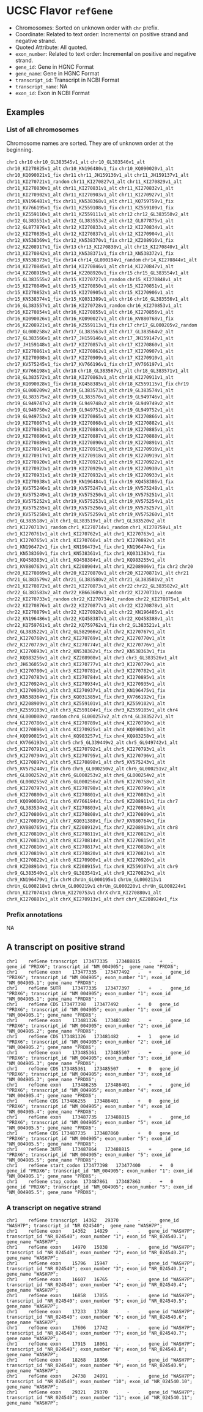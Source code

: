 # UCSC Flavor `refGene`

- Chromosomes: Sorted on unknown order with `chr` prefix.
- Coordinate: Related to text order: Incremental on positive strand and negative strand.
- Quoted Attribute: All quoted.
- `exon_number`: Related to text order: Incremental on positive and negative strand.
- `gene_id`: Gene in HGNC Format
- `gene_name`: Gene in HGNC Format
- `transcript_id`: Transcript in NCBI Format
- `transcript_name`: NA
- `exon_id`: Exon in NCBI Format

## Examples

### List of all chromosomes

Chromosome names are sorted. They are of unknown order at the beginning.

`chr1` `chr10` `chr10_GL383545v1_alt` `chr10_GL383546v1_alt` `chr10_KI270825v1_alt` `chr10_KN196480v1_fix` `chr10_KQ090020v1_alt` `chr10_KQ090021v1_fix` `chr11` `chr11_JH159136v1_alt` `chr11_JH159137v1_alt` `chr11_KI270721v1_random` `chr11_KI270827v1_alt` `chr11_KI270829v1_alt` `chr11_KI270830v1_alt` `chr11_KI270831v1_alt` `chr11_KI270832v1_alt` `chr11_KI270902v1_alt` `chr11_KI270903v1_alt` `chr11_KI270927v1_alt` `chr11_KN196481v1_fix` `chr11_KN538368v1_alt` `chr11_KQ759759v1_fix` `chr11_KV766195v1_fix` `chr11_KZ559108v1_fix` `chr11_KZ559109v1_fix` `chr11_KZ559110v1_alt` `chr11_KZ559111v1_alt` `chr12` `chr12_GL383550v2_alt` `chr12_GL383551v1_alt` `chr12_GL383553v2_alt` `chr12_GL877875v1_alt` `chr12_GL877876v1_alt` `chr12_KI270833v1_alt` `chr12_KI270834v1_alt` `chr12_KI270835v1_alt` `chr12_KI270837v1_alt` `chr12_KI270904v1_alt` `chr12_KN538369v1_fix` `chr12_KN538370v1_fix` `chr12_KZ208916v1_fix` `chr12_KZ208917v1_fix` `chr13` `chr13_KI270838v1_alt` `chr13_KI270840v1_alt` `chr13_KI270842v1_alt` `chr13_KN538371v1_fix` `chr13_KN538372v1_fix` `chr13_KN538373v1_fix` `chr14` `chr14_GL000194v1_random` `chr14_KI270844v1_alt` `chr14_KI270845v1_alt` `chr14_KI270846v1_alt` `chr14_KI270847v1_alt` `chr14_KZ208919v1_alt` `chr14_KZ208920v1_fix` `chr15` `chr15_GL383554v1_alt` `chr15_GL383555v2_alt` `chr15_KI270727v1_random` `chr15_KI270848v1_alt` `chr15_KI270849v1_alt` `chr15_KI270850v1_alt` `chr15_KI270851v1_alt` `chr15_KI270852v1_alt` `chr15_KI270905v1_alt` `chr15_KI270906v1_alt` `chr15_KN538374v1_fix` `chr15_KQ031389v1_alt` `chr16` `chr16_GL383556v1_alt` `chr16_GL383557v1_alt` `chr16_KI270728v1_random` `chr16_KI270853v1_alt` `chr16_KI270854v1_alt` `chr16_KI270855v1_alt` `chr16_KI270856v1_alt` `chr16_KQ090026v1_alt` `chr16_KQ090027v1_alt` `chr16_KV880768v1_fix` `chr16_KZ208921v1_alt` `chr16_KZ559113v1_fix` `chr17` `chr17_GL000205v2_random` `chr17_GL000258v2_alt` `chr17_GL383563v3_alt` `chr17_GL383564v2_alt` `chr17_GL383566v1_alt` `chr17_JH159146v1_alt` `chr17_JH159147v1_alt` `chr17_JH159148v1_alt` `chr17_KI270857v1_alt` `chr17_KI270860v1_alt` `chr17_KI270861v1_alt` `chr17_KI270862v1_alt` `chr17_KI270907v1_alt` `chr17_KI270908v1_alt` `chr17_KI270909v1_alt` `chr17_KI270910v1_alt` `chr17_KV575245v1_fix` `chr17_KV766196v1_fix` `chr17_KV766197v1_alt` `chr17_KV766198v1_alt` `chr18` `chr18_GL383567v1_alt` `chr18_GL383571v1_alt` `chr18_GL383572v1_alt` `chr18_KI270863v1_alt` `chr18_KI270911v1_alt` `chr18_KQ090028v1_fix` `chr18_KQ458385v1_alt` `chr18_KZ559115v1_fix` `chr19` `chr19_GL000209v2_alt` `chr19_GL383573v1_alt` `chr19_GL383574v1_alt` `chr19_GL383575v2_alt` `chr19_GL383576v1_alt` `chr19_GL949746v1_alt` `chr19_GL949747v2_alt` `chr19_GL949748v2_alt` `chr19_GL949749v2_alt` `chr19_GL949750v2_alt` `chr19_GL949751v2_alt` `chr19_GL949752v1_alt` `chr19_GL949753v2_alt` `chr19_KI270865v1_alt` `chr19_KI270866v1_alt` `chr19_KI270867v1_alt` `chr19_KI270868v1_alt` `chr19_KI270882v1_alt` `chr19_KI270883v1_alt` `chr19_KI270884v1_alt` `chr19_KI270885v1_alt` `chr19_KI270886v1_alt` `chr19_KI270887v1_alt` `chr19_KI270888v1_alt` `chr19_KI270889v1_alt` `chr19_KI270890v1_alt` `chr19_KI270891v1_alt` `chr19_KI270914v1_alt` `chr19_KI270915v1_alt` `chr19_KI270916v1_alt` `chr19_KI270917v1_alt` `chr19_KI270918v1_alt` `chr19_KI270919v1_alt` `chr19_KI270920v1_alt` `chr19_KI270921v1_alt` `chr19_KI270922v1_alt` `chr19_KI270923v1_alt` `chr19_KI270929v1_alt` `chr19_KI270930v1_alt` `chr19_KI270931v1_alt` `chr19_KI270932v1_alt` `chr19_KI270933v1_alt` `chr19_KI270938v1_alt` `chr19_KN196484v1_fix` `chr19_KQ458386v1_fix` `chr19_KV575246v1_alt` `chr19_KV575247v1_alt` `chr19_KV575248v1_alt` `chr19_KV575249v1_alt` `chr19_KV575250v1_alt` `chr19_KV575251v1_alt` `chr19_KV575252v1_alt` `chr19_KV575253v1_alt` `chr19_KV575254v1_alt` `chr19_KV575255v1_alt` `chr19_KV575256v1_alt` `chr19_KV575257v1_alt` `chr19_KV575258v1_alt` `chr19_KV575259v1_alt` `chr19_KV575260v1_alt` `chr1_GL383518v1_alt` `chr1_GL383519v1_alt` `chr1_GL383520v2_alt` `chr1_KI270713v1_random` `chr1_KI270714v1_random` `chr1_KI270759v1_alt` `chr1_KI270761v1_alt` `chr1_KI270762v1_alt` `chr1_KI270763v1_alt` `chr1_KI270765v1_alt` `chr1_KI270766v1_alt` `chr1_KI270892v1_alt` `chr1_KN196472v1_fix` `chr1_KN196473v1_fix` `chr1_KN196474v1_fix` `chr1_KN538360v1_fix` `chr1_KN538361v1_fix` `chr1_KQ031383v1_fix` `chr1_KQ458383v1_alt` `chr1_KQ458384v1_alt` `chr1_KQ983255v1_alt` `chr1_KV880763v1_alt` `chr1_KZ208904v1_alt` `chr1_KZ208906v1_fix` `chr2` `chr20` `chr20_KI270869v1_alt` `chr20_KI270870v1_alt` `chr20_KI270871v1_alt` `chr21` `chr21_GL383579v2_alt` `chr21_GL383580v2_alt` `chr21_GL383581v2_alt` `chr21_KI270872v1_alt` `chr21_KI270873v1_alt` `chr22` `chr22_GL383582v2_alt` `chr22_GL383583v2_alt` `chr22_KB663609v1_alt` `chr22_KI270731v1_random` `chr22_KI270733v1_random` `chr22_KI270734v1_random` `chr22_KI270875v1_alt` `chr22_KI270876v1_alt` `chr22_KI270877v1_alt` `chr22_KI270878v1_alt` `chr22_KI270879v1_alt` `chr22_KI270928v1_alt` `chr22_KN196485v1_alt` `chr22_KN196486v1_alt` `chr22_KQ458387v1_alt` `chr22_KQ458388v1_alt` `chr22_KQ759761v1_alt` `chr22_KQ759762v1_fix` `chr2_GL383521v1_alt` `chr2_GL383522v1_alt` `chr2_GL582966v2_alt` `chr2_KI270767v1_alt` `chr2_KI270768v1_alt` `chr2_KI270769v1_alt` `chr2_KI270770v1_alt` `chr2_KI270773v1_alt` `chr2_KI270774v1_alt` `chr2_KI270776v1_alt` `chr2_KI270893v1_alt` `chr2_KN538362v1_fix` `chr2_KN538363v1_fix` `chr2_KQ983256v1_alt` `chr2_KZ208908v1_alt` `chr3` `chr3_GL383526v1_alt` `chr3_JH636055v2_alt` `chr3_KI270777v1_alt` `chr3_KI270779v1_alt` `chr3_KI270780v1_alt` `chr3_KI270781v1_alt` `chr3_KI270782v1_alt` `chr3_KI270783v1_alt` `chr3_KI270784v1_alt` `chr3_KI270895v1_alt` `chr3_KI270924v1_alt` `chr3_KI270934v1_alt` `chr3_KI270935v1_alt` `chr3_KI270936v1_alt` `chr3_KI270937v1_alt` `chr3_KN196475v1_fix` `chr3_KN538364v1_fix` `chr3_KQ031385v1_fix` `chr3_KV766192v1_fix` `chr3_KZ208909v1_alt` `chr3_KZ559101v1_alt` `chr3_KZ559102v1_alt` `chr3_KZ559103v1_alt` `chr3_KZ559104v1_fix` `chr3_KZ559105v1_alt` `chr4` `chr4_GL000008v2_random` `chr4_GL000257v2_alt` `chr4_GL383527v1_alt` `chr4_KI270786v1_alt` `chr4_KI270789v1_alt` `chr4_KI270790v1_alt` `chr4_KI270896v1_alt` `chr4_KI270925v1_alt` `chr4_KQ090013v1_alt` `chr4_KQ090015v1_alt` `chr4_KQ983257v1_fix` `chr4_KQ983258v1_alt` `chr4_KV766193v1_alt` `chr5` `chr5_GL339449v2_alt` `chr5_GL949742v1_alt` `chr5_KI270791v1_alt` `chr5_KI270792v1_alt` `chr5_KI270793v1_alt` `chr5_KI270794v1_alt` `chr5_KI270795v1_alt` `chr5_KI270796v1_alt` `chr5_KI270897v1_alt` `chr5_KI270898v1_alt` `chr5_KV575243v1_alt` `chr5_KV575244v1_fix` `chr6` `chr6_GL000250v2_alt` `chr6_GL000251v2_alt` `chr6_GL000252v2_alt` `chr6_GL000253v2_alt` `chr6_GL000254v2_alt` `chr6_GL000255v2_alt` `chr6_GL000256v2_alt` `chr6_KI270758v1_alt` `chr6_KI270797v1_alt` `chr6_KI270798v1_alt` `chr6_KI270799v1_alt` `chr6_KI270800v1_alt` `chr6_KI270801v1_alt` `chr6_KI270802v1_alt` `chr6_KQ090016v1_fix` `chr6_KV766194v1_fix` `chr6_KZ208911v1_fix` `chr7` `chr7_GL383534v2_alt` `chr7_KI270803v1_alt` `chr7_KI270804v1_alt` `chr7_KI270806v1_alt` `chr7_KI270808v1_alt` `chr7_KI270809v1_alt` `chr7_KI270899v1_alt` `chr7_KQ031388v1_fix` `chr7_KV880764v1_fix` `chr7_KV880765v1_fix` `chr7_KZ208912v1_fix` `chr7_KZ208913v1_alt` `chr8` `chr8_KI270810v1_alt` `chr8_KI270811v1_alt` `chr8_KI270812v1_alt` `chr8_KI270813v1_alt` `chr8_KI270814v1_alt` `chr8_KI270815v1_alt` `chr8_KI270816v1_alt` `chr8_KI270817v1_alt` `chr8_KI270818v1_alt` `chr8_KI270819v1_alt` `chr8_KI270820v1_alt` `chr8_KI270821v1_alt` `chr8_KI270822v1_alt` `chr8_KI270900v1_alt` `chr8_KI270926v1_alt` `chr8_KZ208914v1_fix` `chr8_KZ208915v1_fix` `chr8_KZ559107v1_alt` `chr9` `chr9_GL383540v1_alt` `chr9_GL383541v1_alt` `chr9_KI270823v1_alt` `chr9_KN196479v1_fix` `chrM` `chrUn_GL000195v1` `chrUn_GL000213v1` `chrUn_GL000218v1` `chrUn_GL000219v1` `chrUn_GL000220v1` `chrUn_GL000224v1` `chrUn_KI270741v1` `chrUn_KI270753v1` `chrX` `chrX_KI270880v1_alt` `chrX_KI270881v1_alt` `chrX_KI270913v1_alt` `chrY` `chrY_KZ208924v1_fix`

### Prefix annotations

NA

## A transcript on positive strand

```text
chr1	refGene	transcript	173477335	173488815	.	+	.	gene_id "PRDX6"; transcript_id "NM_004905";  gene_name "PRDX6";
chr1	refGene	exon	173477335	173477492	.	+	.	gene_id "PRDX6"; transcript_id "NM_004905"; exon_number "1"; exon_id "NM_004905.1"; gene_name "PRDX6";
chr1	refGene	5UTR	173477335	173477397	.	+	.	gene_id "PRDX6"; transcript_id "NM_004905"; exon_number "1"; exon_id "NM_004905.1"; gene_name "PRDX6";
chr1	refGene	CDS	173477398	173477492	.	+	0	gene_id "PRDX6"; transcript_id "NM_004905"; exon_number "1"; exon_id "NM_004905.1"; gene_name "PRDX6";
chr1	refGene	exon	173481326	173481482	.	+	.	gene_id "PRDX6"; transcript_id "NM_004905"; exon_number "2"; exon_id "NM_004905.2"; gene_name "PRDX6";
chr1	refGene	CDS	173481326	173481482	.	+	1	gene_id "PRDX6"; transcript_id "NM_004905"; exon_number "2"; exon_id "NM_004905.2"; gene_name "PRDX6";
chr1	refGene	exon	173485361	173485507	.	+	.	gene_id "PRDX6"; transcript_id "NM_004905"; exon_number "3"; exon_id "NM_004905.3"; gene_name "PRDX6";
chr1	refGene	CDS	173485361	173485507	.	+	0	gene_id "PRDX6"; transcript_id "NM_004905"; exon_number "3"; exon_id "NM_004905.3"; gene_name "PRDX6";
chr1	refGene	exon	173486255	173486401	.	+	.	gene_id "PRDX6"; transcript_id "NM_004905"; exon_number "4"; exon_id "NM_004905.4"; gene_name "PRDX6";
chr1	refGene	CDS	173486255	173486401	.	+	0	gene_id "PRDX6"; transcript_id "NM_004905"; exon_number "4"; exon_id "NM_004905.4"; gene_name "PRDX6";
chr1	refGene	exon	173487735	173488815	.	+	.	gene_id "PRDX6"; transcript_id "NM_004905"; exon_number "5"; exon_id "NM_004905.5"; gene_name "PRDX6";
chr1	refGene	CDS	173487735	173487860	.	+	0	gene_id "PRDX6"; transcript_id "NM_004905"; exon_number "5"; exon_id "NM_004905.5"; gene_name "PRDX6";
chr1	refGene	3UTR	173487864	173488815	.	+	.	gene_id "PRDX6"; transcript_id "NM_004905"; exon_number "5"; exon_id "NM_004905.5"; gene_name "PRDX6";
chr1	refGene	start_codon	173477398	173477400	.	+	0	gene_id "PRDX6"; transcript_id "NM_004905"; exon_number "1"; exon_id "NM_004905.1"; gene_name "PRDX6";
chr1	refGene	stop_codon	173487861	173487863	.	+	0	gene_id "PRDX6"; transcript_id "NM_004905"; exon_number "5"; exon_id "NM_004905.5"; gene_name "PRDX6";
```

### A transcript on negative strand

```text
chr1	refGene	transcript	14362	29370	.	-	.	gene_id "WASH7P"; transcript_id "NR_024540";  gene_name "WASH7P";
chr1	refGene	exon	14362	14829	.	-	.	gene_id "WASH7P"; transcript_id "NR_024540"; exon_number "1"; exon_id "NR_024540.1"; gene_name "WASH7P";
chr1	refGene	exon	14970	15038	.	-	.	gene_id "WASH7P"; transcript_id "NR_024540"; exon_number "2"; exon_id "NR_024540.2"; gene_name "WASH7P";
chr1	refGene	exon	15796	15947	.	-	.	gene_id "WASH7P"; transcript_id "NR_024540"; exon_number "3"; exon_id "NR_024540.3"; gene_name "WASH7P";
chr1	refGene	exon	16607	16765	.	-	.	gene_id "WASH7P"; transcript_id "NR_024540"; exon_number "4"; exon_id "NR_024540.4"; gene_name "WASH7P";
chr1	refGene	exon	16858	17055	.	-	.	gene_id "WASH7P"; transcript_id "NR_024540"; exon_number "5"; exon_id "NR_024540.5"; gene_name "WASH7P";
chr1	refGene	exon	17233	17368	.	-	.	gene_id "WASH7P"; transcript_id "NR_024540"; exon_number "6"; exon_id "NR_024540.6"; gene_name "WASH7P";
chr1	refGene	exon	17606	17742	.	-	.	gene_id "WASH7P"; transcript_id "NR_024540"; exon_number "7"; exon_id "NR_024540.7"; gene_name "WASH7P";
chr1	refGene	exon	17915	18061	.	-	.	gene_id "WASH7P"; transcript_id "NR_024540"; exon_number "8"; exon_id "NR_024540.8"; gene_name "WASH7P";
chr1	refGene	exon	18268	18366	.	-	.	gene_id "WASH7P"; transcript_id "NR_024540"; exon_number "9"; exon_id "NR_024540.9"; gene_name "WASH7P";
chr1	refGene	exon	24738	24891	.	-	.	gene_id "WASH7P"; transcript_id "NR_024540"; exon_number "10"; exon_id "NR_024540.10"; gene_name "WASH7P";
chr1	refGene	exon	29321	29370	.	-	.	gene_id "WASH7P"; transcript_id "NR_024540"; exon_number "11"; exon_id "NR_024540.11"; gene_name "WASH7P";
```
